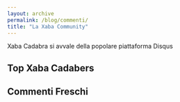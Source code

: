 ```yaml
---
layout: archive
permalink: /blog/commenti/
title: "La Xaba Community"
---
```

Xaba Cadabra si avvale della popolare piattaforma Disqus

<div id="topcommenters" class="dsq-widget-title">
<h2 class="dsq-widget-title">Top Xaba Cadabers</h2>
<script type="text/javascript" src="http://xabacadabra.disqus.com/top_commenters_widget.js?num_items=5&hide_mods=1&hide_avatars=0&avatar_size=32"></script></div>

<div id="recentcomments" class="dsq-widget">
<h2 class="dsq-widget-title">Commenti Freschi</h2>
<script type="text/javascript" src="http://xabacadabra.disqus.com/recent_comments_widget.js?num_items=5&hide_avatars=0&avatar_size=100&excerpt_length=400&hide_mods=1"></script></div>
